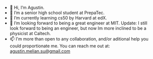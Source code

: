 - 👋 Hi, I’m Agustin.
- 👀 I’m a senior high school student at PrepaTec.
- 🌱 I’m currently learning cs50 by Harvard at edX.
- 💞️ I’m looking forward to being a great engineer at MIT. Update: I still look forward to being an engineer, but now Im more inclined to be a physicist at Caltech. 
- 📫 I'm more than open to any collaboration, and/or aditional help you could proportionate me. You can reach me out at: agustin.melian.su@gmail.com

<!---
Agustina01769867/Agustina01769867 is a ✨ special ✨ repository because its `README.md` (this file) appears on your GitHub profile.
You can click the Preview link to take a look at your changes.
--->
